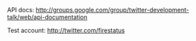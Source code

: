 API docs: http://groups.google.com/group/twitter-development-talk/web/api-documentation

Test account: http://twitter.com/firestatus